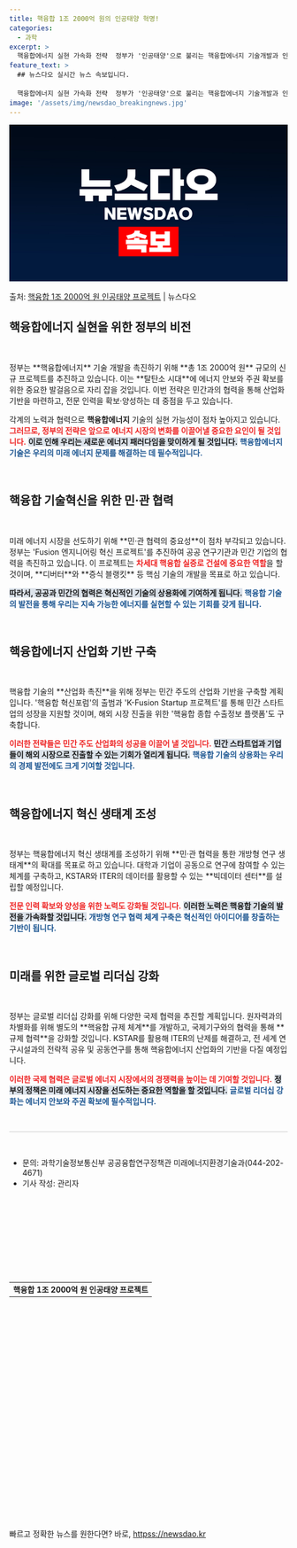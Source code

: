 ```yaml
---
title: 핵융합 1조 2000억 원의 인공태양 혁명!
categories:
  - 과학
excerpt: >
  핵융합에너지 실현 가속화 전략  정부가 '인공태양'으로 불리는 핵융합에너지 기술개발과 인프라 구축을 위해 총…
feature_text: >
  ## 뉴스다오 실시간 뉴스 속보입니다.

  핵융합에너지 실현 가속화 전략  정부가 '인공태양'으로 불리는 핵융합에너지 기술개발과 인프라 구축을 위해 총…
image: '/assets/img/newsdao_breakingnews.jpg'
---
```


![뉴스다오 속보](/assets/img/newsdao_breakingnews.jpg)

<p>출처: <a href="httpss://newsdao.kr/4972" rel="dofollow">핵융합 1조 2000억 원 인공태양 프로젝트</a> | 뉴스다오</p>

<h2 data-ke-size="size26">핵융합에너지 실현을 위한 정부의 비전</h2>
<p data-ke-size="size16">&nbsp;</p>
정부는 **핵융합에너지** 기술 개발을 촉진하기 위해 **총 1조 2000억 원** 규모의 신규 프로젝트를 추진하고 있습니다. 이는 **탈탄소 시대**에 에너지 안보와 주권 확보를 위한 중요한 발걸음으로 자리 잡을 것입니다. 이번 전략은 민간과의 협력을 통해 산업화 기반을 마련하고, 전문 인력을 확보·양성하는 데 중점을 두고 있습니다. 

각계의 노력과 협력으로 **핵융합에너지** 기술의 실현 가능성이 점차 높아지고 있습니다. <b><span style="color: #ee2323;">그러므로, 정부의 전략은 앞으로 에너지 시장의 변화를 이끌어낼 중요한 요인이 될 것입니다.</span></b> <b><span style="background-color: #21538527;">이로 인해 우리는 새로운 에너지 패러다임을 맞이하게 될 것입니다.</span></b> <b><span style="color: #1a5490;">핵융합에너지 기술은 우리의 미래 에너지 문제를 해결하는 데 필수적입니다.</span></b>

<p data-ke-size="size16">&nbsp;</p>

<h2 data-ke-size="size26">핵융합 기술혁신을 위한 민·관 협력</h2>
<p data-ke-size="size16">&nbsp;</p>
미래 에너지 시장을 선도하기 위해 **민·관 협력의 중요성**이 점차 부각되고 있습니다. 정부는 'Fusion 엔지니어링 혁신 프로젝트'를 추진하여 공공 연구기관과 민간 기업의 협력을 촉진하고 있습니다. 이 프로젝트는 <b><span style="color: #ee2323;">차세대 핵융합 실증로 건설에 중요한 역할</span></b>을 할 것이며, **디버터**와 **증식 블랭킷** 등 핵심 기술의 개발을 목표로 하고 있습니다.

<b><span style="background-color: #21538527;">따라서, 공공과 민간의 협력은 혁신적인 기술의 상용화에 기여하게 됩니다.</span></b> <b><span style="color: #1a5490;">핵융합 기술의 발전을 통해 우리는 지속 가능한 에너지를 실현할 수 있는 기회를 갖게 됩니다.</span></b> 

<p data-ke-size="size16">&nbsp;</p>

<h2 data-ke-size="size26">핵융합에너지 산업화 기반 구축</h2>
<p data-ke-size="size16">&nbsp;</p>
핵융합 기술의 **산업화 촉진**을 위해 정부는 민간 주도의 산업화 기반을 구축할 계획입니다. '핵융합 혁신포럼'의 출범과 'K-Fusion Startup 프로젝트'를 통해 민간 스타트업의 성장을 지원할 것이며, 해외 시장 진출을 위한 '핵융합 종합 수출정보 플랫폼'도 구축합니다. 

<b><span style="color: #ee2323;">이러한 전략들은 민간 주도 산업화의 성공을 이끌어 낼 것입니다.</span></b> <b><span style="background-color: #21538527;">민간 스타트업과 기업들이 해외 시장으로 진출할 수 있는 기회가 열리게 됩니다.</span></b> <b><span style="color: #1a5490;">핵융합 기술의 상용화는 우리의 경제 발전에도 크게 기여할 것입니다.</span></b>

<p data-ke-size="size16">&nbsp;</p>

<h2 data-ke-size="size26">핵융합에너지 혁신 생태계 조성</h2>
<p data-ke-size="size16">&nbsp;</p>
정부는 핵융합에너지 혁신 생태계를 조성하기 위해 **민·관 협력을 통한 개방형 연구 생태계**의 확대를 목표로 하고 있습니다. 대학과 기업이 공동으로 연구에 참여할 수 있는 체계를 구축하고, KSTAR와 ITER의 데이터를 활용할 수 있는 **빅데이터 센터**를 설립할 예정입니다. 

<b><span style="color: #ee2323;">전문 인력 확보와 양성을 위한 노력도 강화될 것입니다.</span></b> <b><span style="background-color: #21538527;">이러한 노력은 핵융합 기술의 발전을 가속화할 것입니다.</span></b> <b><span style="color: #1a5490;">개방형 연구 협력 체계 구축은 혁신적인 아이디어를 창출하는 기반이 됩니다.</span></b>

<p data-ke-size="size16">&nbsp;</p>

<h2 data-ke-size="size26">미래를 위한 글로벌 리더십 강화</h2>
<p data-ke-size="size16">&nbsp;</p>
정부는 글로벌 리더십 강화를 위해 다양한 국제 협력을 추진할 계획입니다. 원자력과의 차별화를 위해 별도의 **핵융합 규제 체계**를 개발하고, 국제기구와의 협력을 통해 **규제 협력**을 강화할 것입니다. KSTAR를 활용해 ITER의 난제를 해결하고, 전 세계 연구시설과의 전략적 공유 및 공동연구를 통해 핵융합에너지 산업화의 기반을 다질 예정입니다. 

<b><span style="color: #ee2323;">이러한 국제 협력은 글로벌 에너지 시장에서의 경쟁력을 높이는 데 기여할 것입니다.</span></b> <b><span style="background-color: #21538527;">정부의 정책은 미래 에너지 시장을 선도하는 중요한 역할을 할 것입니다.</span></b> <b><span style="color: #1a5490;">글로벌 리더십 강화는 에너지 안보와 주권 확보에 필수적입니다.</span></b>

<p data-ke-size="size16">&nbsp;</p>

<hr style="height: 1px; border: none; background-color: #ccc;"/>
<p data-ke-size="size16">&nbsp;</p>
<ul>
<li>문의: 과학기술정보통신부 공공융합연구정책관 미래에너지환경기술과(044-202-4671)</li>
<li>기사 작성: 관리자</li>
</ul>
<p data-ke-size="size16">&nbsp;</p>
<p data-ke-size="size16">&nbsp;</p>
<p data-ke-size="size16">&nbsp;</p>
<p data-ke-size="size16">&nbsp;</p>
<p data-ke-size="size16">&nbsp;</p> 
<table style="width:100%;">
  <tr>
    <td style="text-align: center; height: 17px;"><b>핵융합 1조 2000억 원 인공태양 프로젝트</b></td>
  </tr>
</table>
<p data-ke-size="size16">&nbsp;</p>
<p data-ke-size="size16">&nbsp;</p>
<p data-ke-size="size16">&nbsp;</p>
<p data-ke-size="size16">&nbsp;</p>
<p data-ke-size="size16">&nbsp;</p>
<p data-ke-size="size16">&nbsp;</p>
<p data-ke-size="size16">&nbsp;</p>
<p data-ke-size="size16">&nbsp;</p>
<p data-ke-size="size16">&nbsp;</p>
<p data-ke-size="size16">&nbsp;</p>
<p data-ke-size="size16">&nbsp;</p>
<p data-ke-size="size16">&nbsp;</p>
<p data-ke-size="size16">&nbsp;</p> 

빠르고 정확한 뉴스를 원한다면? 바로, <a href="httpss://newsdao.kr" rel="dofollow">httpss://newsdao.kr</a>


